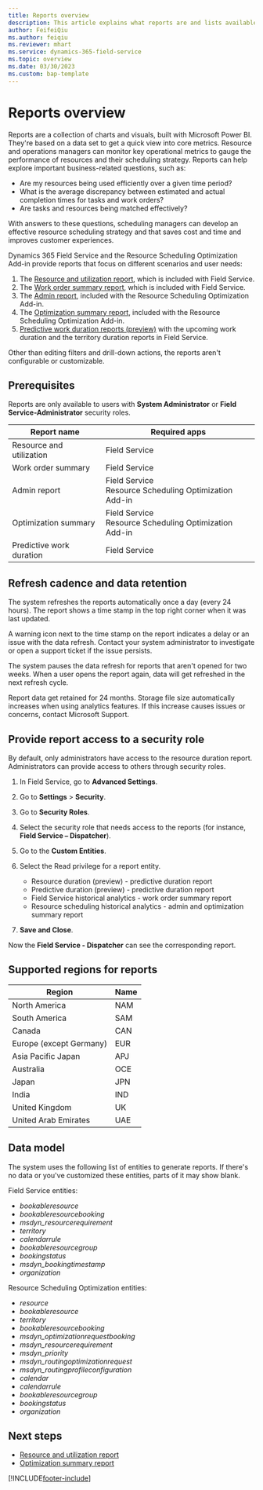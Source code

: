 ```yaml
---
title: Reports overview
description: This article explains what reports are and lists available reports in Dynamics 365 Field Service and the Resource Scheduling Optimization Add-in.
author: FeifeiQiu
ms.author: feiqiu
ms.reviewer: mhart
ms.service: dynamics-365-field-service
ms.topic: overview 
ms.date: 03/30/2023
ms.custom: bap-template 
---
```


# Reports overview

Reports are a collection of charts and visuals, built with Microsoft Power BI. They're based on a data set to get a quick view into core metrics. Resource and operations managers can monitor key operational metrics to gauge the performance of resources and their scheduling strategy. Reports can help explore important business-related questions, such as:

- Are my resources being used efficiently over a given time period?
- What is the average discrepancy between estimated and actual completion times for tasks and work orders?
- Are tasks and resources being matched effectively?

With answers to these questions, scheduling managers can develop an effective resource scheduling strategy and that saves cost and time and improves customer experiences.

Dynamics 365 Field Service and the Resource Scheduling Optimization Add-in provide reports that focus on different scenarios and user needs:

1. The [Resource and utilization report](resource-utilization-report.md), which is included with Field Service.
1. The [Work order summary report](work-order-summary-report.md), which is included with Field Service.
1. The [Admin report](rso-admin-report.md), included with the Resource Scheduling Optimization Add-in.
1. The [Optimization summary report](rso-optimization-summary-report.md), included with the Resource Scheduling Optimization Add-in.
1. [Predictive work duration reports (preview)](analytics-predictive-work-duration.md) with the upcoming work duration and the territory duration reports in Field Service.

Other than editing filters and drill-down actions, the reports aren't configurable or customizable.

## Prerequisites

Reports are only available to users with **System Administrator** or **Field Service-Administrator** security roles.

| Report name              | Required apps                                                |
|--------------------------|--------------------------------------------------------------|
| Resource and utilization | Field Service                                                |
| Work order summary       | Field Service                                                |
| Admin report             | Field Service<br>Resource Scheduling Optimization Add-in     |
| Optimization summary     | Field Service<br>Resource Scheduling Optimization Add-in     |
| Predictive work duration | Field Service                                                |

## Refresh cadence and data retention

The system refreshes the reports automatically once a day (every 24 hours). The report shows a time stamp in the top right corner when it was last updated.

A warning icon next to the time stamp on the report indicates a delay or an issue with the data refresh. Contact your system administrator to investigate or open a support ticket if the issue persists.

The system pauses the data refresh for reports that aren't opened for two weeks. When a user opens the report again, data will get refreshed in the next refresh cycle.

Report data get retained for 24 months. Storage file size automatically increases when using analytics features. If this increase causes issues or concerns, contact Microsoft Support.

## Provide report access to a security role

By default, only administrators have access to the resource duration report. Administrators can provide access to others through security roles.

1. In Field Service, go to **Advanced Settings**.

1. Go to **Settings** > **Security**.

1. Go to **Security Roles**.

1. Select the security role that needs access to the reports (for instance, **Field Service – Dispatcher**).

1. Go to the **Custom Entities**.

1. Select the Read privilege for a report entity.

    - Resource duration (preview) - predictive duration report
    - Predictive duration (preview) - predictive duration report
    - Field Service historical analytics - work order summary report
    - Resource scheduling historical analytics - admin and optimization summary report

1. **Save and Close**.

Now the **Field Service - Dispatcher** can see the corresponding report.

## Supported regions for reports

| Region | Name |
| --- | --- |
| North America| NAM |
| South America | SAM |
| Canada | CAN |
| Europe (except Germany) | EUR |
| Asia Pacific Japan | APJ |
| Australia | OCE |
| Japan| JPN |
| India | IND |
| United Kingdom | UK |
| United Arab Emirates | UAE |

## Data model

The system uses the following list of entities to generate reports. If there's no data or you've customized these entities, parts of it may show blank.

Field Service entities:

- *bookableresource*
- *bookableresourcebooking*
- *msdyn_resourcerequirement*
- *territory*
- *calendarrule*
- *bookableresourcegroup*
- *bookingstatus*
- *msdyn_bookingtimestamp*
- *organization*

Resource Scheduling Optimization entities:

- *resource*
- *bookableresource*
- *territory*
- *bookableresourcebooking*
- *msdyn_optimizationrequestbooking*
- *msdyn_resourcerequirement*
- *msdyn_priority*
- *msdyn_routingoptimizationrequest*
- *msdyn_routingprofileconfiguration*
- *calendar*
- *calendarrule*
- *bookableresourcegroup*
- *bookingstatus*
- *organization*

## Next steps

- [Resource and utilization report](resource-utilization-report.md)
- [Optimization summary report](rso-optimization-summary-report.md)

[!INCLUDE[footer-include](../includes/footer-banner.md)]
